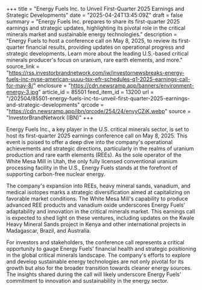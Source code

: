 +++
title = "Energy Fuels Inc. to Unveil First-Quarter 2025 Earnings and Strategic Developments"
date = "2025-04-24T13:45:09Z"
draft = false
summary = "Energy Fuels Inc. prepares to share its first-quarter 2025 earnings and strategic updates, highlighting its pivotal role in the critical minerals market and sustainable energy technologies."
description = "Energy Fuels to host a conference call on May 8, 2025, to review its first-quarter financial results, providing updates on operational progress and strategic developments. Learn more about the leading U.S.-based critical minerals producer's focus on uranium, rare earth elements, and more."
source_link = "https://rss.investorbrandnetwork.com/iw/investornewsbreaks-energy-fuels-inc-nyse-american-uuuu-tsx-efr-schedules-q1-2025-earnings-call-for-may-8/"
enclosure = "https://cdn.newsramp.app/banners/environment-energy-3.jpg"
article_id = 85501
feed_item_id = 13200
url = "/202504/85501-energy-fuels-inc-to-unveil-first-quarter-2025-earnings-and-strategic-developments"
qrcode = "https://cdn.newsramp.app/ibn/qrcode/254/24/envyCZiK.webp"
source = "InvestorBrandNetwork (IBN)"
+++

<p>Energy Fuels Inc., a key player in the U.S. critical minerals sector, is set to host its first-quarter 2025 earnings conference call on May 8, 2025. This event is poised to offer a deep dive into the company's operational achievements and strategic directions, particularly in the realms of uranium production and rare earth elements (REEs). As the sole operator of the White Mesa Mill in Utah, the only fully licensed conventional uranium processing facility in the U.S., Energy Fuels stands at the forefront of supporting carbon-free nuclear energy.</p><p>The company's expansion into REEs, heavy mineral sands, vanadium, and medical isotopes marks a strategic diversification aimed at capitalizing on favorable market conditions. The White Mesa Mill's capability to produce advanced REE products and vanadium oxide underscores Energy Fuels' adaptability and innovation in the critical minerals market. This earnings call is expected to shed light on these ventures, including updates on the Kwale Heavy Mineral Sands project in Kenya and other international projects in Madagascar, Brazil, and Australia.</p><p>For investors and stakeholders, the conference call represents a critical opportunity to gauge Energy Fuels' financial health and strategic positioning in the global critical minerals landscape. The company's efforts to explore and develop sustainable energy technologies are not only pivotal for its growth but also for the broader transition towards cleaner energy sources. The insights shared during the call will likely underscore Energy Fuels' commitment to innovation and sustainability in the energy sector.</p>